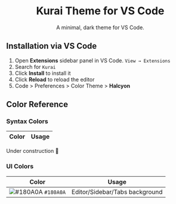 <h1 align="center">
  Kurai Theme for VS Code
</h1>
<p align="center">
  A minimal, dark theme for VS Code.
</p>

## Installation via VS Code

1. Open **Extensions** sidebar panel in VS Code. `View → Extensions`
2. Search for `Kurai`
3. Click **Install** to install it
4. Click **Reload** to reload the editor
5. Code > Preferences > Color Theme > **Halcyon**

## Color Reference

### Syntax Colors

| Color | Usage |
| :---: | ----- |

Under construction 🚧

### UI Colors

|                                 Color                                  | Usage                          |
| :--------------------------------------------------------------------: | ------------------------------ |
| ![#180A0A](https://via.placeholder.com/10/180A0A.png?text=+) `#180A0A` | Editor/Sidebar/Tabs background |
